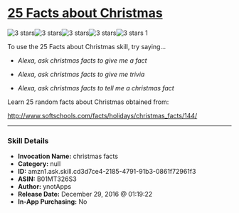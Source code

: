 # [25 Facts about Christmas](http://alexa.amazon.com/#skills/amzn1.ask.skill.cd3d7ce4-2185-4791-91b3-0861f72961f3)
![3 stars](../../images/ic_star_black_18dp_1x.png)![3 stars](../../images/ic_star_black_18dp_1x.png)![3 stars](../../images/ic_star_black_18dp_1x.png)![3 stars](../../images/ic_star_border_black_18dp_1x.png)![3 stars](../../images/ic_star_border_black_18dp_1x.png) 1

To use the 25 Facts about Christmas skill, try saying...

* *Alexa, ask christmas facts to give me a fact*

* *Alexa, ask christmas facts to give me trivia*

* *Alexa, ask christmas facts to tell me a christmas fact*

Learn 25 random facts about Christmas obtained from:

http://www.softschools.com/facts/holidays/christmas_facts/144/

***

### Skill Details

* **Invocation Name:** christmas facts
* **Category:** null
* **ID:** amzn1.ask.skill.cd3d7ce4-2185-4791-91b3-0861f72961f3
* **ASIN:** B01MT326S3
* **Author:** ynotApps
* **Release Date:** December 29, 2016 @ 01:19:22
* **In-App Purchasing:** No

